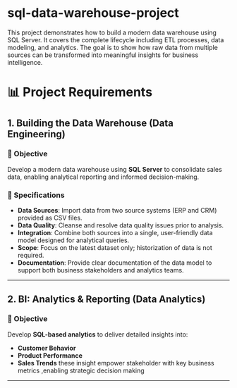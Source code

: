 # sql-data-warehouse-project
This project demonstrates how to build a modern data warehouse using SQL Server. It covers the complete lifecycle including ETL processes, data modeling, and analytics. The goal is to show how raw data from multiple sources can be transformed into meaningful insights for business intelligence.


# 📊 Project Requirements

## 1. Building the Data Warehouse (Data Engineering)

### 🎯 Objective
Develop a modern data warehouse using **SQL Server** to consolidate sales data, enabling analytical reporting and informed decision-making.

### 📌 Specifications
- **Data Sources**: Import data from two source systems (ERP and CRM) provided as CSV files.  
- **Data Quality**: Cleanse and resolve data quality issues prior to analysis.  
- **Integration**: Combine both sources into a single, user-friendly data model designed for analytical queries.  
- **Scope**: Focus on the latest dataset only; historization of data is not required.  
- **Documentation**: Provide clear documentation of the data model to support both business stakeholders and analytics teams.  

---

## 2. BI: Analytics & Reporting (Data Analytics)

### 🎯 Objective
Develop **SQL-based analytics** to deliver detailed insights into:
- **Customer Behavior**  
- **Product Performance**  
- **Sales Trends**
these insight empower stakeholder with key business metrics ,enabling strategic decision making

---
